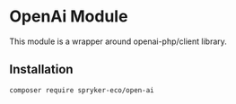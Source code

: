 # OpenAi Module

This module is a wrapper around openai-php/client library.

## Installation

```
composer require spryker-eco/open-ai
```
